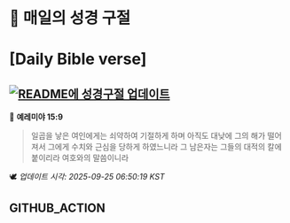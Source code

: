 # 🙏 매일의 성경 구절
# [Daily Bible verse]
## [![README에 성경구절 업데이트](https://github.com/DONGSUKA/first_test/actions/workflows/update-readme-bible.yml/badge.svg)](https://github.com/DONGSUKA/first_test/actions/workflows/update-readme-bible.yml)
<!-- START_BIBLE_VERSE -->
📖 **예레미야 15:9**
> 일곱을 낳은 여인에게는 쇠약하여 기절하게 하며 아직도 대낮에 그의 해가 떨어져서 그에게 수치와 근심을 당하게 하였느니라 그 남은자는 그들의 대적의 칼에 붙이리라 여호와의 말씀이니라

🕊️ _업데이트 시각: 2025-09-25 06:50:19 KST_
  <!-- END_BIBLE_VERSE -->
## GITHUB_ACTION
